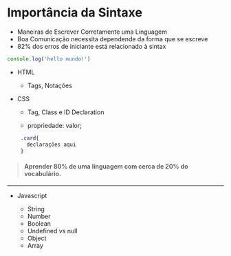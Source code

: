 # Importância da Sintaxe

- Maneiras de Escrever Corretamente uma Linguagem
- Boa Comunicação necessita dependende da forma que se escreve
- 82% dos erros de iniciante está relacionado à sintax

```js   
console.log('hello mundo!')
```

* HTML
    - Tags, Notações

* CSS
    * Tag, Class e ID Declaration

    * propriedade: valor;
     ```css
      .card{ 
        declarações aqui 
      }
> #### Aprender 80% de uma línguagem com cerca de 20% do vocabulário.
____

* Javascript

  * String
  * Number
  * Boolean
  * Undefined vs null
  * Object
  * Array

 